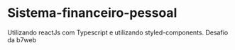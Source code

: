 # Sistema-financeiro-pessoal
Utilizando reactJs com Typescript e utilizando styled-components. Desafio da b7web
